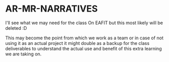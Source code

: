 # AR-MR-NARRATIVES
I'll see what we may need for the class On EAFIT but this most likely will be deleted :D

This may become the point from which we work as a team or in case of not using it as an actual project it might double as a backup for the class deliverables to understand the actual use and benefit of this extra learning we are taking on.
